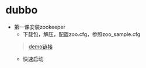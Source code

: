 # dubbo
* 第一课安装zookeeper
    * 下载包，解压，配置zoo.cfg，参照zoo_sample.cfg
    > [demo链接](https://www.jianshu.com/p/5491d16e6abd)
    * 快速启动
